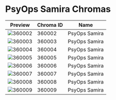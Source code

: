 # PsyOps Samira Chromas

| Preview | Chroma ID | Name |
|---------|-----------|------|
| ![360002](https://raw.communitydragon.org/latest/plugins/rcp-be-lol-game-data/global/default/v1/champion-chroma-images/360/360002.png) | 360002 | PsyOps Samira |
| ![360003](https://raw.communitydragon.org/latest/plugins/rcp-be-lol-game-data/global/default/v1/champion-chroma-images/360/360003.png) | 360003 | PsyOps Samira |
| ![360004](https://raw.communitydragon.org/latest/plugins/rcp-be-lol-game-data/global/default/v1/champion-chroma-images/360/360004.png) | 360004 | PsyOps Samira |
| ![360005](https://raw.communitydragon.org/latest/plugins/rcp-be-lol-game-data/global/default/v1/champion-chroma-images/360/360005.png) | 360005 | PsyOps Samira |
| ![360006](https://raw.communitydragon.org/latest/plugins/rcp-be-lol-game-data/global/default/v1/champion-chroma-images/360/360006.png) | 360006 | PsyOps Samira |
| ![360007](https://raw.communitydragon.org/latest/plugins/rcp-be-lol-game-data/global/default/v1/champion-chroma-images/360/360007.png) | 360007 | PsyOps Samira |
| ![360008](https://raw.communitydragon.org/latest/plugins/rcp-be-lol-game-data/global/default/v1/champion-chroma-images/360/360008.png) | 360008 | PsyOps Samira |
| ![360009](https://raw.communitydragon.org/latest/plugins/rcp-be-lol-game-data/global/default/v1/champion-chroma-images/360/360009.png) | 360009 | PsyOps Samira |